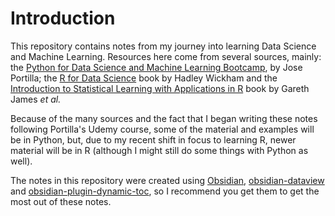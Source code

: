 # Introduction

This repository contains notes from my journey into learning Data Science and Machine Learning. Resources here come from several sources, mainly: the [Python for Data Science and Machine Learning Bootcamp](https://www.udemy.com/course/python-for-data-science-and-machine-learning-bootcamp/), by Jose Portilla; the [R for Data Science](https://r4ds.had.co.nz/index.html) book by Hadley Wickham and the [Introduction to Statistical Learning with Applications in R](https://trevorhastie.github.io/ISLR/) book by Gareth James _et al._

Because of the many sources and the fact that I began writing these notes following Portilla's Udemy course, some of the material and examples will be in Python, but, due to my recent shift in focus to learning R, newer material will be in R (although I might still do some things with Python as well).

The notes in this repository were created using [Obsidian](https://obsidian.md/), [obsidian-dataview](https://github.com/blacksmithgu/obsidian-dataview) and [obsidian-plugin-dynamic-toc](https://github.com/aidurber/obsidian-plugin-dynamic-toc), so I recommend you get them to get the most out of these notes.
